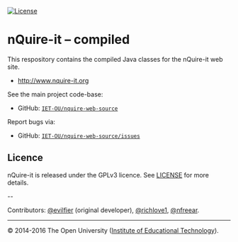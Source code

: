 [![License][gpl-icon]][LICENSE]


# nQuire-it – compiled

This respository contains the compiled Java classes for the nQuire-it web site.

* <http://www.nquire-it.org>

See the main project code-base:

* GitHub: [`IET-OU/nquire-web-source`][]

Report bugs via:

* GitHub: [`IET-OU/nquire-web-source/issues`][]


## Licence

nQuire-it is released under the GPLv3 licence. See [LICENSE][] for more details.


--

Contributors:  [@evilfier][] (original developer), [@richlove1][], [@nfreear][].

---
© 2014-2016 The Open University ([Institute of Educational Technology][iet]).


[`IET-OU/nquire-web-source`]: https://github.com/IET-OU/nquire-web-source
[`IET-OU/nquire-web-source/issues`]: https://github.com/IET-OU/nquire-web-source/issues
[iet]: http://iet.open.ac.uk/
[gpl]: https://gnu.org/licenses/gpl.html
[LICENSE]: https://github.com/IET-OU/nquire-web-source/blob/master/LICENSE.txt
    "GNU General Public License 3.0 onwards [GPL-3.0+]"
[gpl-icon]: https://img.shields.io/badge/license-GLP--3.0%2B-blue.svg

[@evilfier]: https://github.com/evilfer "Eloy Villasclaras Fernandez"
[@nfreear]:  https://github.com/nfreear "Nick Freear"
[@richlove1]: https://github.com/richlove1 "Rich Lovelock"
